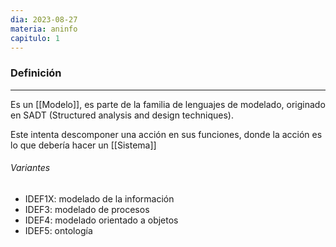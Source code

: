 ```yaml
---
dia: 2023-08-27
materia: aninfo
capitulo: 1
---
```

### Definición
---
Es un [[Modelo]], es parte de la familia de lenguajes de modelado, originado en SADT (Structured analysis and design techniques).

Este intenta descomponer una acción en sus funciones, donde la acción es lo que debería hacer un [[Sistema]]

###### Variantes
* IDEF1X: modelado de la información
* IDEF3: modelado de procesos
* IDEF4: modelado orientado a objetos
* IDEF5: ontología